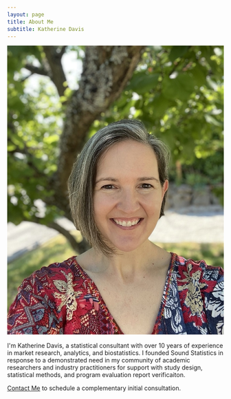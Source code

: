```yaml
---
layout: page
title: About Me
subtitle: Katherine Davis
---
```


![Katherine Photo](./assets/img/katherine1.jpeg)

I'm Katherine Davis, a statistical consultant with over 10 years of experience in market research, analytics, and biostatistics. I founded Sound Statistics in response to a demonstrated need in my community of academic researchers and industry practitioners for support with study design, statistical methods, and program evaluation report verificaiton.

[Contact Me](mailto:info@soundstatisticsllc.com) to schedule a complementary initial consultation.
